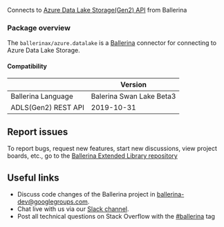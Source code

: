 Connects to [Azure Data Lake Storage(Gen2) API](https://docs.microsoft.com/en-us/rest/api/storageservices/data-lake-storage-gen2) from Ballerina

### Package overview

The `ballerinax/azure.datalake` is a [Ballerina](https://ballerina.io/) connector for connecting to Azure Data Lake Storage.

#### Compatibility
|                        | Version                   |
|------------------------|---------------------------|
| Ballerina Language     | Balerina Swan Lake Beta3  |
| ADLS(Gen2) REST API    | 2019-10-31                |

## Report issues
To report bugs, request new features, start new discussions, view project boards, etc., go to the [Ballerina Extended Library repository](https://github.com/ballerina-platform/ballerina-extended-library)

## Useful links
- Discuss code changes of the Ballerina project in [ballerina-dev@googlegroups.com](mailto:ballerina-dev@googlegroups.com).
- Chat live with us via our [Slack channel](https://ballerina.io/community/slack/).
- Post all technical questions on Stack Overflow with the [#ballerina](https://stackoverflow.com/questions/tagged/ballerina) tag
